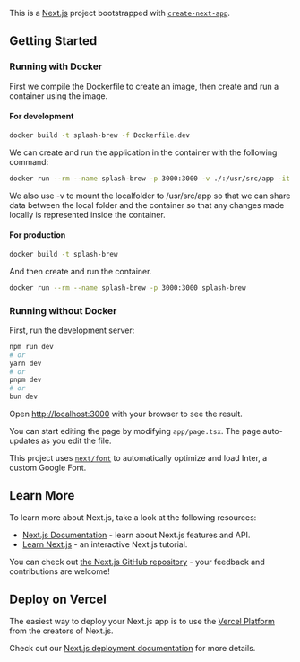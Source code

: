 This is a [Next.js](https://nextjs.org/) project bootstrapped with [`create-next-app`](https://github.com/vercel/next.js/tree/canary/packages/create-next-app).

## Getting Started


### Running with Docker

First we compile the Dockerfile to create an image, then create and run a container using the image. 

#### For development

```bash
docker build -t splash-brew -f Dockerfile.dev

```

We can create and run the application in the container with the following command:
```bash
docker run --rm --name splash-brew -p 3000:3000 -v ./:/usr/src/app -it splash-brew bash
```

We also use -v to mount the localfolder to /usr/src/app so that we can share data between the local folder and the container so that any changes made locally is represented inside the container. 

#### For production

```bash
docker build -t splash-brew

```

And then create and run the container. 

```bash
docker run --rm --name splash-brew -p 3000:3000 splash-brew 
```

### Running without Docker

First, run the development server:

```bash
npm run dev
# or
yarn dev
# or
pnpm dev
# or
bun dev
```

Open [http://localhost:3000](http://localhost:3000) with your browser to see the result.

You can start editing the page by modifying `app/page.tsx`. The page auto-updates as you edit the file.

This project uses [`next/font`](https://nextjs.org/docs/basic-features/font-optimization) to automatically optimize and load Inter, a custom Google Font.

## Learn More

To learn more about Next.js, take a look at the following resources:

- [Next.js Documentation](https://nextjs.org/docs) - learn about Next.js features and API.
- [Learn Next.js](https://nextjs.org/learn) - an interactive Next.js tutorial.

You can check out [the Next.js GitHub repository](https://github.com/vercel/next.js/) - your feedback and contributions are welcome!

## Deploy on Vercel

The easiest way to deploy your Next.js app is to use the [Vercel Platform](https://vercel.com/new?utm_medium=default-template&filter=next.js&utm_source=create-next-app&utm_campaign=create-next-app-readme) from the creators of Next.js.

Check out our [Next.js deployment documentation](https://nextjs.org/docs/deployment) for more details.
